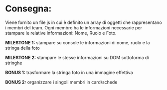 # Consegna:

Viene fornito un file js in cui è definito un array di oggetti che rappresentano i membri del team.
Ogni membro ha le informazioni necessarie per stampare le relative informazioni: Nome, Ruolo e Foto.

**MILESTONE 1:**
stampare su console le informazioni di nome, ruolo e la stringa della foto

**MILESTONE 2:**
stampare le stesse informazioni su DOM sottoforma di stringhe

**BONUS 1:**
trasformare la stringa foto in una immagine effettiva

**BONUS 2:**
organizzare i singoli membri in card/schede